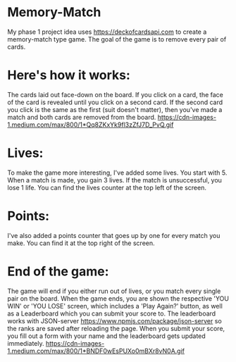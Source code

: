 # Memory-Match
My phase 1 project idea uses https://deckofcardsapi.com to create a memory-match type game. The goal of the game is to remove every pair of cards. 
# Here's how it works:
The cards laid out face-down on the board. If you click on a card, the face of the card is revealed until you click on a second card.
If the second card you click is the same as the first (suit doesn't matter), then you've made a match and both cards are removed from the board.
https://cdn-images-1.medium.com/max/800/1*Qq8ZKxYk9fl3zZfJ7D_PvQ.gif
# Lives:
To make the game more interesting, I've added some lives. You start with 5.
When a match is made, you gain 3 lives. If the match is unsuccessful, you lose 1 life.
You can find the lives counter at the top left of the screen.
# Points:
I've also added a points counter that goes up by one for every match you make.
You can find it at the top right of the screen.
# End of the game:
The game will end if you either run out of lives, or you match every single pair on the board.
When the game ends, you are shown the respective 'YOU WIN' or 'YOU LOSE' screen, which includes
a 'Play Again?' button, as well as a Leaderboard which you can submit your score to. The leaderboard 
works with JSON-server https://www.npmjs.com/package/json-server so the ranks are saved after reloading 
the page. When you submit your score, you fill out a form with your name and the leaderboard gets updated 
immediately. https://cdn-images-1.medium.com/max/800/1*BNDF0wEsPUXo0mBXr8vN0A.gif